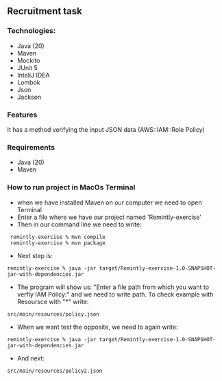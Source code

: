 ## Recruitment task

### Technologies:
- Java (20)
- Maven
- Mockito
- JUnit 5
- InteliJ IDEA
- Lombok
- Json
- Jackson

### Features
It has a method verifying the input JSON data (AWS::IAM::Role Policy)

### Requirements
- Java (20)
- Maven

### How to run project in MacOs Terminal
- when we have installed Maven on our computer we need to open Terminal
- Enter a file where we have our project named 'Remintly-exercise'
- Then in our command line we need to write:
```
 remintly-exercise % mvn compile
 remintly-exercise % mvn package
```
- Next step is:
```
remintly-exercise % java -jar target/Remintly-exercise-1.0-SNAPSHOT-jar-with-dependencies.jar
```
- The program will show us: "Enter a file path from which you want to verfiy IAM Policy:" and we need to write path. To check example with Resoursce with "*" write:
```
src/main/resources/policy.json
```
- When we want test the opposite, we need to again write:
```
remintly-exercise % java -jar target/Remintly-exercise-1.0-SNAPSHOT-jar-with-dependencies.jar
```
- And next:
```
src/main/resources/policy2.json
```
